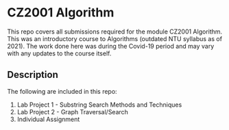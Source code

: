 # CZ2001 Algorithm

This repo covers all submissions required for the module CZ2001 Algorithm. This was an introductory course to Algorithms (outdated NTU syllabus as of 2021). The work done here was during the Covid-19 period and may vary with any updates to the course itself.

## Description

The following are included in this repo:
1. Lab Project 1 - Substring Search Methods and Techniques
2. Lab Project 2 - Graph Traversal/Search
3. Individual Assignment

